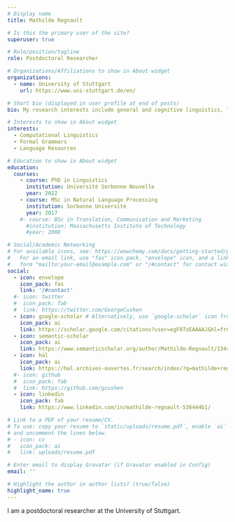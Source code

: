 ```yaml
---
# Display name
title: Mathilde Regnault

# Is this the primary user of the site?
superuser: true

# Role/position/tagline
role: Postdoctoral Researcher

# Organizations/Affiliations to show in About widget
organizations:
  - name: University of Stuttgart
    url: https://www.uni-stuttgart.de/en/

# Short bio (displayed in user profile at end of posts)
bio: My research interests include general and cognitive linguistics, language resources and grammars.

# Interests to show in About widget
interests:
  - Computational Linguistics
  - Formal Grammars
  - Language Resources

# Education to show in About widget
education:
  courses:
    - course: PhD in Linguistics
      institution: Université Sorbonne Nouvelle
      year: 2022
    - course: MSc in Natural Language Processing
      institution: Sorbonne Université
      year: 2017
    #- course: BSc in Translation, Communication and Marketing
      #institution: Massachusetts Institute of Technology
      #year: 2008

# Social/Academic Networking
# For available icons, see: https://wowchemy.com/docs/getting-started/page-builder/#icons
#   For an email link, use "fas" icon pack, "envelope" icon, and a link in the
#   form "mailto:your-email@example.com" or "/#contact" for contact widget.
social:
  - icon: envelope
    icon_pack: fas
    link: '/#contact'
  #- icon: twitter
  #  icon_pack: fab
  #  link: https://twitter.com/GeorgeCushen
  - icon: google-scholar # Alternatively, use `google-scholar` icon from `ai` icon pack
    icon_pack: ai
    link: https://scholar.google.com/citations?user=egF07zEAAAAJ&hl=fr&oi=ao
  - icon: semantic-scholar
    icon_pack: ai
    link: https://www.semanticscholar.org/author/Mathilde-Regnault/134461088
  - icon: hal
    icon_pack: ai
    link: https://hal.archives-ouvertes.fr/search/index/?q=mathilde+regnault&authIdPerson_i=169624
  #- icon: github
  #  icon_pack: fab
  #  link: https://github.com/gcushen
  - icon: linkedin
    icon_pack: fab
    link: https://www.linkedin.com/in/mathilde-regnault-536444b1/

# Link to a PDF of your resume/CV.
# To use: copy your resume to `static/uploads/resume.pdf`, enable `ai` icons in `params.toml`,
# and uncomment the lines below.
# - icon: cv
#   icon_pack: ai
#   link: uploads/resume.pdf

# Enter email to display Gravatar (if Gravatar enabled in Config)
email: ''

# Highlight the author in author lists? (true/false)
highlight_name: true
---
```


I am a postdoctoral researcher at the University of Stuttgart.

